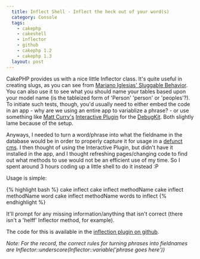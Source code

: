```yaml
---
  title: Inflect Shell - Inflect the heck out of your word(s) 
  category: Console
  tags:
    - cakephp
    - cakeshell
    - inflector
    - github
    - cakephp 1.2
    - cakephp 1.3
  layout: post
---
```


CakePHP provides us with a nice little Inflector class. It's quite useful in creating slugs, as you can see from [Mariano Iglesias' Sluggable Behavior](http://github.com/mariano/syrup/blob/master/models/behaviors/sluggable.php). You can also use it to see what you should name your tables based upon your model name (is the tableized form of 'Person' 'person' or 'peoples'?). To initiate such tests, though, you'd usually need to either embed the code in an app - why are we using an entire app to variablize a phrase? - or use something like [Matt Curry's](http://pseudocoder.com/) [Interactive Plugin](github.com/mcurry/interactive) for the [DebugKit](thechaw.com/debug_kit). Both slightly lame because of the setup.

Anyways, I needed to turn a word/phrase into what the fieldname in the database would be in order to properly capture it for usage in a [defunct cms](http://github.com/josegonzalez/marcyavenue). I then thought of using the Interactive Plugin, but didn't have it installed in the app, and I thought refreshing pages/changing code to find out what methods to use would not be an efficient use of my time. So I spent around 3 hours coding up a little shell to do it instead :P

Usage is simple:

{% highlight bash %}
cake inflect
cake inflect methodName
cake inflect methodName word
cake inflect methodName words to inflect
{% endhighlight %}

It'll prompt for any missing information/anything that isn't correct (there isn't a 'helff' Inflector method, for example).

The code for this is available in the [inflection plugin on github](https://github.com/josegonzalez/inflection).

_Note: For the record, the correct rules for turning phrases into fieldnames are Inflector::underscore(Inflector::variable('phrase goes here'))_